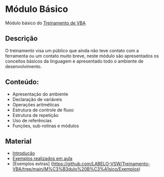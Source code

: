 # Módulo Básico
Módulo básico do [Treinamento de VBA](https://labelo-vsw.github.io/Treinamento-VBA/)

## Descrição
 O treinamento visa um público que ainda não teve contato com a ferramenta ou um contato muito breve, neste módulo são apresentados os conceitos básicos da linguagem e apresentado todo o ambiente de desenvolvimento.

## Conteúdo:
- Apresentação do ambiente
- Declaração de variáveis
- Operações aritméticas
- Estrutura de controle de fluxo
- Estrutura de repetição
- Uso de referências
- Funções, sub-rotinas e módulos

## Material
- [Introdução](https://github.com/LABELO-VSW/Treinamento-VBA/blob/main/M%C3%B3dulo%20B%C3%A1sico/VBA%20-%20M%C3%B3dulo%20B%C3%A1sico.pdf)
- [Exemplos realizados em aula]()
- [Exemplos extras] (https://github.com/LABELO-VSW/Treinamento-VBA/tree/main/M%C3%B3dulo%20B%C3%A1sico/Exemplos)
